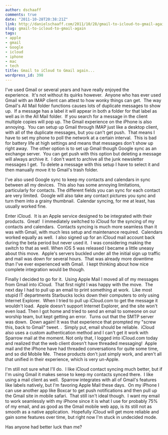 ```yaml
---
author: dschaaff
comments: true
date: "2011-10-28T20:38:21Z"
link: http://danielschaaff.com/2011/10/28/gmail-to-icloud-to-gmail-again/
slug: gmail-to-icloud-to-gmail-again
tags:
- apple
- gmail
- Google
- icloud
- iphone
- mac
- tech
title: Gmail to iCloud to Gmail again...
wordpress_id: 398
---
```


I've used Gmail or several years and have really enjoyed the experience.  It's
not without its quirks however.  Anyone who has ever used Gmail with an IMAP
client can attest to how wonky things can get.  The way Gmail's All Mail folder
functions causes lots of duplicate messages to show up.  If a message has a
label it will appear in both a folder for that label as well as in the All Mail
folder.  If you search for a message in the client multiple copies will pop up.
The Gmail experience on the iPhone is also annoying.  You can setup up Gmail
through IMAP just like a desktop client, with all of the duplicate messages, but
you can't get push.  That means I have to set my phone to poll the network at a
certain interval.  This is bad for battery life at high settings and means that
messages don't show up right away.  The other option is to set up Gmail though
Google sync as an exchange server.  You can get push with this option but
deleting a message will always archive it.  I don't want to archive all the junk
newsletter messages I get.  To delete a message with this setup I have to select
it and then manually move it to Gmail's trash folder.


I've also used Google sync to keep my contacts and calendars in sync between all
my devices.  This also has some annoying limitations, particularly for contacts.
The different fields you can sync for each contact are very limited.  Google
will also take any contact pictures you sync and turn them into a grainy
thumbnail.  Calendar syncing, for me at least, has usually worked fine.

Enter iCloud.  It is an Apple service designed to be integrated with their
products.  Great!  I immediately switched to iCloud for the syncing of my
contacts and calendars.  Contacts syncing is much more seamless than it was with
Gmail, with much less setup and maintenance required.  Calendars worked equally
as well.  I also signed up for an iCloud mail account back during the beta
period but never used it.  I was considering making the switch to that as well.
When iOS 5 was released I became a little uneasy about this move.  Apple's
servers buckled under all the initial sign up traffic and mail was down for
several hours.  That was already more downtime than I've ever experienced with
Gmail.  I kept thinking about how nice complete integration would be though. 


Finally I decided to go for it.  Using Apple Mail I moved all of my messages
from Gmail into iCloud.  That first night I was happy with the move.  The next
day I had to pull up an email to print something at work.  Like most stupid IT
departments Starbucks locks down their computers to only using Internet
Explorer.  When I tried to pull up iCloud.com to get the message it wouldn't
load.  Apple doesn't support Internet Explorer, and the site won't even load.
Then I got home and tried to send an email to someone on our worship team, but
kept getting an error.  Turns out that the SMTP server was down.  Down again!
It was that experience that prompted my "screw this, back to Gmail" tweet.
.  Simply put, email should be reliable.  iCloud also uses a custom
authentication method and I can't get it work with Sparrow mail at the moment.
Not only that, I logged into iCloud.com today and realized that the web client
doesn't have threaded messaging!  Apple mail and the iPhone have had threaded
conversations for quite some time, and so did Mobile Me.  These products don't
just simply work, and aren't all that unified in their experience, which is very
un-Apple.

I'm still not sure what I'll do.  I like iCloud contact syncing much better, but
if I'm using Gmail it makes sense to keep my contacts synced there.  I like
using a mail client as well.  Sparrow integrates with all of Gmail's features
like labels natively, but I'm favoring Apple Mail these days.  On my iPhone I
can use another app like Boxcar to get push notifications and then pull up the
Gmail site in mobile safari.  That still isn't ideal though.  I want my email to
work seamlessly with my iPhone since it is what I use for probably 75% of my
email, and as good as the Gmail mobile web app, is its still not as smooth as a
native application.  Hopefully iCloud will get more reliable and gain some
features over time, but right now I'm stuck in undecided mode.

Has anyone had better luck than me?
